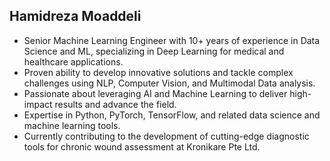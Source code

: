 ## Hamidreza Moaddeli
<!--
**moaddeli/moaddeli** is a ✨ _special_ ✨ repository because its `README.md` (this file) appears on your GitHub profile.

Here are some ideas to get you started:

- 🔭 I’m currently working on ...
- 🌱 I’m currently learning ...
- 👯 I’m looking to collaborate on ...
- 🤔 I’m looking for help with ...
- 💬 Ask me about ...
- 📫 How to reach me: ...
- 😄 Pronouns: ...
- ⚡ Fun fact: ...
-->
- Senior Machine Learning Engineer with 10+ years of experience in Data Science and ML, specializing in Deep Learning for medical and healthcare applications.
- Proven ability to develop innovative solutions and tackle complex challenges using NLP, Computer Vision, and Multimodal Data analysis.
- Passionate about leveraging AI and Machine Learning to deliver high-impact results and advance the field.
- Expertise in Python, PyTorch, TensorFlow, and related data science and machine learning tools.
- Currently contributing to the development of cutting-edge diagnostic tools for chronic wound assessment at Kronikare Pte Ltd.
